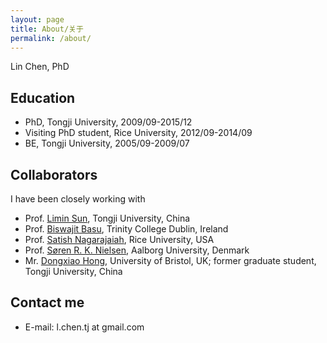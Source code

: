 ```yaml
---
layout: page
title: About/关于
permalink: /about/
---
```


Lin Chen, PhD

## Education

- PhD, Tongji University, 2009/09-2015/12
- Visiting PhD student, Rice University, 2012/09-2014/09
- BE, Tongji University, 2005/09-2009/07

## Collaborators

I have been closely working with
- Prof. [Limin Sun](http://shmc.tongji.edu.cn/), Tongji University, China
- Prof. [Biswajit Basu](https://www.tcd.ie/research/profiles/?profile=basub), Trinity College Dublin, Ireland
- Prof. [Satish Nagarajaiah](http://satishnagarajaiah.rice.edu/), Rice University, USA
- Prof. [Søren R. K. Nielsen](http://vbn.aau.dk/en/persons/soeren-rk-nielsen(8e5a06f6-98a9-46a4-868b-30747de834a7).html), Aalborg University, Denmark
- Mr. [Dongxiao Hong](http://www.bristol.ac.uk/engineering/people/dongxiao-hong/overview.html), University of Bristol, UK; former graduate student, Tongji University, China

## Contact me

- E-mail: l.chen.tj at gmail.com
